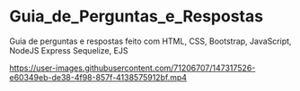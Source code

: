 # Guia_de_Perguntas_e_Respostas
Guia de perguntas e respostas feito com HTML, CSS, Bootstrap, JavaScript, NodeJS Express Sequelize, EJS






https://user-images.githubusercontent.com/71206707/147317526-e60349eb-de38-4f98-857f-4138575912bf.mp4

